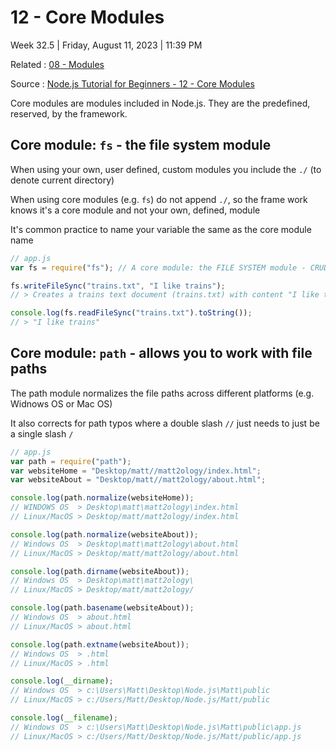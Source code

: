 # 12 - Core Modules

Week 32.5 | Friday, August 11, 2023 | 11:39 PM

Related : [08 - Modules](08%20-%20Modules.md)

Source : [Node.js Tutorial for Beginners - 12 - Core Modules](https://www.youtube.com/watch?v=_cnJcXwwQRA&list=PL6gx4Cwl9DGBMdkKFn3HasZnnAqVjzHn_&index=12)

Core modules are modules included in Node.js. They are the predefined, reserved, by the
framework.

## Core module: `fs` - the file system module

When using your own, user defined, custom modules you include the `./` (to denote current
directory)

When using core modules (e.g. `fs`) do not append `./`, so the frame work knows it's a core
module and not your own, defined, module

It's common practice to name your variable the same as the core module name

```js
// app.js
var fs = require("fs"); // A core module: the FILE SYSTEM module - CRUD files

fs.writeFileSync("trains.txt", "I like trains");
// > Creates a trains text document (trains.txt) with content "I like trains"

console.log(fs.readFileSync("trains.txt").toString());
// > "I like trains"
```

## Core module: `path` - allows you to work with file paths

The path module normalizes the file paths across different platforms (e.g. Widnows OS or
Mac OS)

It also corrects for path typos where a double slash `//` just needs to just be a single slash `/`

```js
// app.js
var path = require("path");
var websiteHome = "Desktop/matt//matt2ology/index.html";
var websiteAbout = "Desktop/matt//matt2ology/about.html";

console.log(path.normalize(websiteHome));
// WINDOWS OS  > Desktop\matt\matt2ology\index.html
// Linux/MacOS > Desktop/matt/matt2ology/index.html

console.log(path.normalize(websiteAbout));
// Windows OS  > Desktop\matt\matt2ology\about.html
// Linux/MacOS > Desktop/matt/matt2ology/about.html

console.log(path.dirname(websiteAbout));
// Windows OS  > Desktop\matt\matt2ology\
// Linux/MacOS > Desktop/matt/matt2ology/

console.log(path.basename(websiteAbout));
// Windows OS  > about.html
// Linux/MacOS > about.html

console.log(path.extname(websiteAbout));
// Windows OS  > .html
// Linux/MacOS > .html

console.log(__dirname);
// Windows OS  > c:\Users\Matt\Desktop\Node.js\Matt\public
// Linux/MacOS > c:/Users/Matt/Desktop/Node.js/Matt/public

console.log(__filename);
// Windows OS  > c:\Users\Matt\Desktop\Node.js\Matt\public\app.js
// Linux/MacOS > c:/Users/Matt/Desktop/Node.js/Matt/public/app.js
```
